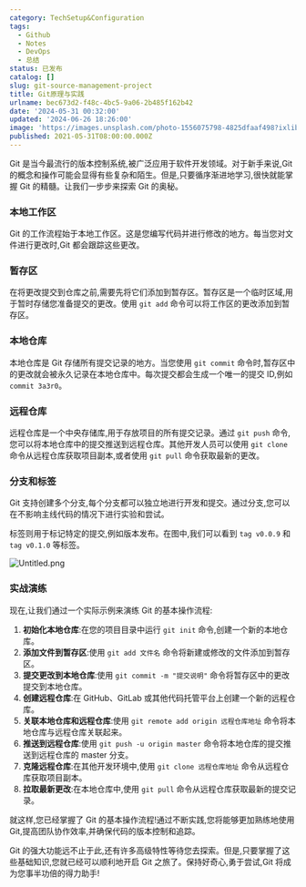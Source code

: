 ```yaml
---
category: TechSetup&Configuration
tags:
  - Github
  - Notes
  - DevOps
  - 总结
status: 已发布
catalog: []
slug: git-source-management-project
title: Git原理与实践
urlname: bec673d2-f48c-4bc5-9a06-2b485f162b42
date: '2024-05-31 00:32:00'
updated: '2024-06-26 18:26:00'
image: 'https://images.unsplash.com/photo-1556075798-4825dfaaf498?ixlib=rb-4.0.3&q=85&fm=jpg&crop=entropy&cs=srgb'
published: 2021-05-31T08:00:00.000Z
---
```


Git 是当今最流行的版本控制系统,被广泛应用于软件开发领域。对于新手来说,Git 的概念和操作可能会显得有些复杂和陌生。但是,只要循序渐进地学习,很快就能掌握 Git 的精髓。让我们一步步来探索 Git 的奥秘。


### 本地工作区


Git 的工作流程始于本地工作区。这是您编写代码并进行修改的地方。每当您对文件进行更改时,Git 都会跟踪这些更改。


### 暂存区


在将更改提交到仓库之前,需要先将它们添加到暂存区。暂存区是一个临时区域,用于暂时存储您准备提交的更改。使用 `git add` 命令可以将工作区的更改添加到暂存区。


### 本地仓库


本地仓库是 Git 存储所有提交记录的地方。当您使用 `git commit` 命令时,暂存区中的更改就会被永久记录在本地仓库中。每次提交都会生成一个唯一的提交 ID,例如 `commit 3a3r0`。


### 远程仓库


远程仓库是一个中央存储库,用于存放项目的所有提交记录。通过 `git push` 命令,您可以将本地仓库中的提交推送到远程仓库。其他开发人员可以使用 `git clone` 命令从远程仓库获取项目副本,或者使用 `git pull` 命令获取最新的更改。


### 分支和标签


Git 支持创建多个分支,每个分支都可以独立地进行开发和提交。通过分支,您可以在不影响主线代码的情况下进行实验和尝试。


标签则用于标记特定的提交,例如版本发布。在图中,我们可以看到 `tag v0.0.9` 和 `tag v0.1.0` 等标签。


![Untitled.png](https://prod-files-secure.s3.us-west-2.amazonaws.com/5d24fe63-e567-4804-86f9-9fdc62e13082/77b77e01-3aab-4add-bdbd-7f489727861d/Untitled.png?X-Amz-Algorithm=AWS4-HMAC-SHA256&X-Amz-Content-Sha256=UNSIGNED-PAYLOAD&X-Amz-Credential=ASIAZI2LB466THSZGGV6%2F20250215%2Fus-west-2%2Fs3%2Faws4_request&X-Amz-Date=20250215T053525Z&X-Amz-Expires=3600&X-Amz-Security-Token=IQoJb3JpZ2luX2VjEBYaCXVzLXdlc3QtMiJIMEYCIQDp%2FuCJTBls9LO5AMufFaHnQDRttNnxqCy05VBk3R0YcQIhAOkCciCO2B9M7qNhurvmMcJpfy0gcwivZ4TcKo5KGGp8Kv8DCD8QABoMNjM3NDIzMTgzODA1IgxxEl3rgkc5quTS%2Fuwq3AMNxt57%2FwCm%2Ftv2kWYlGwjpqgHC6Vrku6CctZjrZn6YCgFYv4ItEtqQx9WOsGs2fVoXjYAn5sJk0ezV%2BhLF2CKMuCucKUjISqfQDWebvC3Js03ypX74o3nWm0htuC4a%2Bi71FV%2FxcaKpk9WqgvSphaj4OWMc6ji9vflDEZi%2F3NK7s70RzHjAgWoGcIVe9h0df6ics571sE0zHTXas0Z9vm9Fa9NWcWU1Yh%2F5LCKbDO6lYVvqDudiAjSq%2FPmfTPhwKCEqt%2FJSz%2FeGdmPktUeVGANK%2Bh5p%2BbtD8%2Fh99IF0p8daa38D7ORZRbnR7LJIqQYYhfTx7TTFNTRVpxvF53aHLyQu82MOrorCv%2BRKG%2FXjqvL8gF3bNiSCR8CNoPuPBeM1QKzj27ouxGvnIfnj1wJPcXZ2PNHmSXDLIpVt2UpD7yXmxHYSHZisr32SY3TyUah9R57Y9SVan0bz0HTZpo5wqOQECUBQjYQUsx8qdr7OiLTnCbMF8sr2%2BpWoxg4I8FpaJMBdQxOblC8yuRF%2FH%2BxGZQT7sGHplfUEz7DWBrk%2B7hxalKVO6R5i2yRR%2FoTFYqGB%2Fokmlu%2FuMhdMlM39eFCbKo8wd99vzg6lIW2kRgJVCkJuSW2nKRfFituQ6b8F6zDGy8C9BjqkAbhLGx0X3z1i3HkLN6jDn6YeeGodR1k5LSkk5NtwiReDQKFmfY0uTtIVj5pXIY3GQw4n60qbeWeZRJg%2B8CymMmZInLN3Mjhh7%2F%2FlxshNK8zA21S9uG0tudPMP%2B7GCO7LD%2BfheaVYNL13bdsLY7N4vjhXqpIC8r%2BY66k187FUKFb13FEN9UWIYSt2Ez14SuQvbOHam1ncQpTTyoqNWzoiJZQFbPS%2F&X-Amz-Signature=2651ff4c98fcb6ca03c36d4a044365d0c1bcb20c04c7f30b0b44cc653ea7f19e&X-Amz-SignedHeaders=host&x-id=GetObject)


### 实战演练


现在,让我们通过一个实际示例来演练 Git 的基本操作流程:

1. **初始化本地仓库**:在您的项目目录中运行 `git init` 命令,创建一个新的本地仓库。
2. **添加文件到暂存区**:使用 `git add 文件名` 命令将新建或修改的文件添加到暂存区。
3. **提交更改到本地仓库**:使用 `git commit -m "提交说明"` 命令将暂存区中的更改提交到本地仓库。
4. **创建远程仓库**:在 GitHub、GitLab 或其他代码托管平台上创建一个新的远程仓库。
5. **关联本地仓库和远程仓库**:使用 `git remote add origin 远程仓库地址` 命令将本地仓库与远程仓库关联起来。
6. **推送到远程仓库**:使用 `git push -u origin master` 命令将本地仓库的提交推送到远程仓库的 master 分支。
7. **克隆远程仓库**:在其他开发环境中,使用 `git clone 远程仓库地址` 命令从远程仓库获取项目副本。
8. **拉取最新更改**:在本地仓库中,使用 `git pull` 命令从远程仓库获取最新的提交记录。

就这样,您已经掌握了 Git 的基本操作流程!通过不断实践,您将能够更加熟练地使用 Git,提高团队协作效率,并确保代码的版本控制和追踪。


Git 的强大功能远不止于此,还有许多高级特性等待您去探索。但是,只要掌握了这些基础知识,您就已经可以顺利地开启 Git 之旅了。保持好奇心,勇于尝试,Git 将成为您事半功倍的得力助手!

